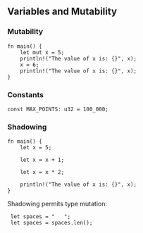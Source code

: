 ## Variables and Mutability

### Mutability

```rust,ignore
fn main() {
    let mut x = 5;
    println!("The value of x is: {}", x);
    x = 6;
    println!("The value of x is: {}", x);
}
```

### Constants

```rust,ignore
const MAX_POINTS: u32 = 100_000;
```

### Shadowing

```rust,ignore
fn main() {
    let x = 5;

    let x = x + 1;

    let x = x * 2;

    println!("The value of x is: {}", x);
}
```

Shadowing permits type mutation:

```rust,ignore
 let spaces = "   ";
 let spaces = spaces.len();
```
